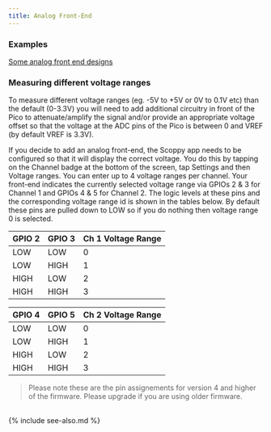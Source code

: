 ```yaml
---
title: Analog Front-End
---
```


### Examples
[Some analog front end designs](./Analog-Front-End-Examples)

### Measuring different voltage ranges
To measure different voltage ranges (eg. -5V to +5V or 0V to 0.1V etc) than the default (0-3.3V) you will need to add additional circuitry in front of the Pico to attenuate/amplify the signal and/or provide an appropriate voltage offset so that the voltage at the ADC pins of the Pico is between 0 and VREF (by default VREF is 3.3V).

If you decide to add an analog front-end, the Scoppy app needs to be configured so that it will display the correct voltage. You do this by tapping on the Channel badge at the bottom of the screen, tap Settings and then Voltage ranges. You can enter up to 4 voltage ranges per channel. Your front-end indicates the currently selected voltage range via GPIOs 2 & 3 for Channel 1 and GPIOs 4 & 5 for Channel 2. The logic levels at these pins and the corresponding voltage range id is shown in the tables below. By default these pins are pulled down to LOW so if you do nothing then voltage range 0 is selected.

| GPIO 2 | GPIO 3 | Ch 1 Voltage Range |
| --- | --- | --- |
| LOW | LOW | 0 |
| LOW | HIGH | 1 |
| HIGH | LOW | 2 |
| HIGH | HIGH | 3 |

| GPIO 4 | GPIO 5 | Ch 2 Voltage Range |
| --- | --- | --- |
| LOW | LOW | 0 |
| LOW | HIGH | 1 |
| HIGH | LOW | 2 |
| HIGH | HIGH | 3 |

> Please note these are the pin assignements for version 4 and higher of the firmware. Please upgrade if you are using older firmware.

<br>
{% include see-also.md %}

